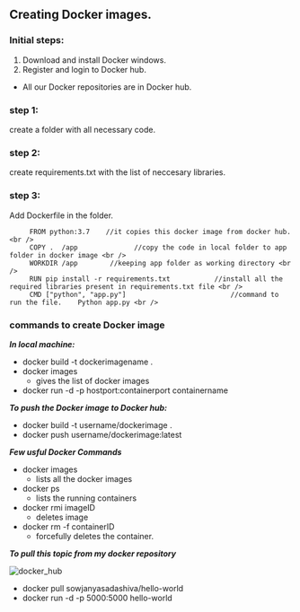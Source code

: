 ## Creating Docker images.

### Initial steps:
 1. Download and install Docker windows.
 2. Register and login to Docker hub.
  - All our Docker repositories are in Docker hub.


### step 1: <br />
 create a folder with all necessary code. <br />
 
### step 2:<br />
 create requirements.txt with the list of neccesary libraries.<br />
 
### step 3: <br />
 Add Dockerfile in the folder.<br />
 
 		 FROM python:3.7    //it copies this docker image from docker hub. <br />
		 COPY .  /app              //copy the code in local folder to app folder in docker image <br />
		 WORKDIR /app        //keeping app folder as working directory <br />
		 RUN pip install -r requirements.txt           //install all the required libraries present in requirements.txt file <br />
   		 CMD ["python", "app.py"]                          //command to run the file.    Python app.py <br /> 

 

### commands to create Docker image <br />

<em><strong> In local machine: </strong></em> <br />

- docker build -t dockerimagename .<br />
- docker images     <br />     
 	- gives the list of docker images <br />
- docker run -d -p hostport:containerport containername <br />

<em><strong> To push the Docker image to Docker hub: </strong></em> <br />

- docker build -t username/dockerimage . <br />
- docker push username/dockerimage:latest <br />

<em><strong> Few usful Docker Commands </strong></em> <br />
 
- docker images    <br />          
 	- lists all the docker images <br />
- docker ps         <br />         
	- lists the running containers <br />
- docker rmi imageID   <br />      
	- deletes image <br /> 
- docker rm -f containerID    <br />
	- forcefully deletes the container. <br />
	
	
<em><strong>To pull this topic from my docker repository</strong></em> <br />

 ![docker_hub](https://user-images.githubusercontent.com/67077357/194800836-ef35dba3-97ea-4238-bcda-48fe158d6940.png)  <br />

- docker pull sowjanyasadashiva/hello-world    <br />          
- docker run -d -p 5000:5000 hello-world         <br />         
	
 
 
 
 
 

 
